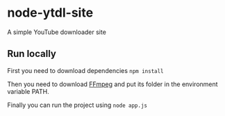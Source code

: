# node-ytdl-site
A simple YouTube downloader site

## Run locally
First you need to download dependencies
`
npm install
`

Then you need to download [FFmpeg](https://www.ffmpeg.org/) and put its folder in the environment variable PATH.

Finally you can run the project using
`
node app.js
`
